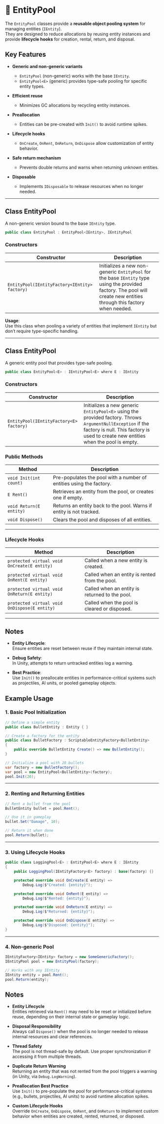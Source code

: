 # 🧩️ EntityPool

The `EntityPool` classes provide a **reusable object pooling system** for managing entities (`IEntity`).  
They are designed to reduce allocations by reusing entity instances and provide **lifecycle hooks** for creation, rental, return, and disposal.

## Key Features

- **Generic and non-generic variants**
    - `EntityPool` (non-generic) works with the base `IEntity`.
    - `EntityPool<E>` (generic) provides type-safe pooling for specific entity types.

- **Efficient reuse**
    - Minimizes GC allocations by recycling entity instances.

- **Preallocation**
    - Entities can be pre-created with `Init()` to avoid runtime spikes.

- **Lifecycle hooks**
    - `OnCreate`, `OnRent`, `OnReturn`, `OnDispose` allow customization of entity behavior.

- **Safe return mechanism**
    - Prevents double returns and warns when returning unknown entities.

- **Disposable**
    - Implements `IDisposable` to release resources when no longer needed.

---

## Class EntityPool
A non-generic version bound to the base `IEntity` type.

```csharp
public class EntityPool : EntityPool<IEntity>, IEntityPool
```
### Constructors

| Constructor                                   | Description                                                                                                                                                            |
|-----------------------------------------------|------------------------------------------------------------------------------------------------------------------------------------------------------------------------|
| `EntityPool(IEntityFactory<IEntity> factory)` | Initializes a new non-generic `EntityPool` for the base `IEntity` type using the provided factory. The pool will create new entities through this factory when needed. |


**Usage**:  
Use this class when pooling a variety of entities that implement `IEntity` but don’t require type-specific handling.

---

## Class EntityPool<E>
A generic entity pool that provides type-safe pooling.

```csharp
public class EntityPool<E> : IEntityPool<E> where E : IEntity
```

### Constructors

| Constructor                             | Description                                                                                                                                                                                      |
|-----------------------------------------|--------------------------------------------------------------------------------------------------------------------------------------------------------------------------------------------------|
| `EntityPool(IEntityFactory<E> factory)` | Initializes a new generic `EntityPool<E>` using the provided factory. Throws `ArgumentNullException` if the factory is null. This factory is used to create new entities when the pool is empty. |


### Public Methods

| Method                  | Description                                                         |
|-------------------------|---------------------------------------------------------------------|
| `void Init(int count)`  | Pre-populates the pool with a number of entities using the factory. |
| `E Rent()`              | Retrieves an entity from the pool, or creates one if empty.         |
| `void Return(E entity)` | Returns an entity back to the pool. Warns if entity is not tracked. |
| `void Dispose()`        | Clears the pool and disposes of all entities.                       |

---

### Lifecycle Hooks

| Method                                       | Description                                    |
|----------------------------------------------|------------------------------------------------|
| `protected virtual void OnCreate(E entity)`  | Called when a new entity is created.           |
| `protected virtual void OnRent(E entity)`    | Called when an entity is rented from the pool. |
| `protected virtual void OnReturn(E entity)`  | Called when an entity is returned to the pool. |
| `protected virtual void OnDispose(E entity)` | Called when the pool is cleared or disposed.   |

---

## Notes

- **Entity Lifecycle**:  
  Ensure entities are reset between reuse if they maintain internal state.

- **Debug Safety**:  
  In Unity, attempts to return untracked entities log a warning.

- **Best Practice**:  
  Use `Init()` to preallocate entities in performance-critical systems such as projectiles, AI units, or pooled gameplay objects.


## Example Usage

### 1. Basic Pool Initialization
```csharp
// Define a simple entity
public class BulletEntity : Entity { }

// Create a factory for the entity
public class BulletFactory : ScriptableEntityFactory<BulletEntity>
{
    public override BulletEntity Create() => new BulletEntity();
}

// Initialize a pool with 20 bullets
var factory = new BulletFactory();
var pool = new EntityPool<BulletEntity>(factory);
pool.Init(20);
```
---

### 2. Renting and Returning Entities

```csharp
// Rent a bullet from the pool
BulletEntity bullet = pool.Rent();

// Use it in gameplay
bullet.Set("Damage", 10);

// Return it when done
pool.Return(bullet);
```

---

### 3. Using Lifecycle Hooks

```csharp
public class LoggingPool<E> : EntityPool<E> where E : IEntity
{
    public LoggingPool(IEntityFactory<E> factory) : base(factory) {}

    protected override void OnCreate(E entity) =>
        Debug.Log($"Created: {entity}");

    protected override void OnRent(E entity) =>
        Debug.Log($"Rented: {entity}");

    protected override void OnReturn(E entity) =>
        Debug.Log($"Returned: {entity}");

    protected override void OnDispose(E entity) =>
        Debug.Log($"Disposed: {entity}");
}
```

---

### 4. Non-generic Pool

```csharp
IEntityFactory<IEntity> factory = new SomeGenericFactory();
IEntityPool pool = new EntityPool(factory);

// Works with any IEntity
IEntity entity = pool.Rent();
pool.Return(entity);
```


## Notes

- **Entity Lifecycle**  
  Entities retrieved via `Rent()` may need to be reset or initialized before reuse, depending on their internal state or gameplay logic.

- **Disposal Responsibility**  
  Always call `Dispose()` when the pool is no longer needed to release internal resources and clear references.

- **Thread Safety**  
  The pool is not thread-safe by default. Use proper synchronization if accessing it from multiple threads.

- **Duplicate Return Warning**  
  Returning an entity that was not rented from the pool triggers a warning (in Unity, via `Debug.LogWarning`).

- **Preallocation Best Practice**  
  Use `Init()` to pre-populate the pool for performance-critical systems (e.g., bullets, projectiles, AI units) to avoid runtime allocation spikes.

- **Custom Lifecycle Hooks**  
  Override `OnCreate`, `OnDispose`, `OnRent`, and `OnReturn` to implement custom behavior when entities are created, rented, returned, or disposed.
